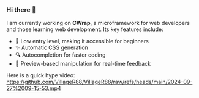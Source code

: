 ### Hi there 👋

I am currently working on **CWrap**, a microframework for web developers and those learning web development. Its key features include:

- 🔧 Low entry level, making it accessible for beginners
- ✨ Automatic CSS generation
- 🔍 Autocompletion for faster coding
- 👀 Preview-based manipulation for real-time feedback

Here is a quick hype video: https://github.com/VillageR88/VillageR88/raw/refs/heads/main/2024-09-27%2009-15-53.mp4
